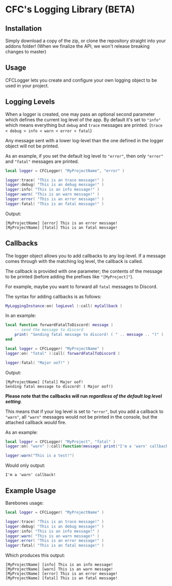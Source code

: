# CFC's Logging Library (BETA)



## Installation
Simply download a copy of the zip, or clone the repository straight into your addons folder! (When we finalize the API, we won't release breaking changes to master)


## Usage
CFCLogger lets you create and configure your own logging object to be used in your project.

## Logging Levels
When a logger is created, one may pass an optional second parameter which defines the current log level of the app.
By default it's set to `"info"` which means everything but `debug` and `trace` messages are printed. (`trace < debug < info < warn < error < fatal`)

Any message sent with a lower log-level than the one defined in the logger object will not be printed.

As an example, if you set the default log level to `"error"`, then only `"error"` and `"fatal"` messages are printed.
```lua
local logger = CFCLogger( "MyProjectName", "error" )

logger:trace( "This is an trace message!" )
logger:debug( "This is an debug message!" )
logger:info( "This is an info message!" )
logger:warn( "This is an warn message!" )
logger:error( "This is an error message!" )
logger:fatal( "This is an fatal message!" )
```

Output:
```
[MyProjectName] [error] This is an error message!
[MyProjectName] [fatal] This is an fatal message!
```

## Callbacks
The logger object allows you to add callbacks to any log-level.
If a message comes through with the matching log level, the callback is called.

The callback is provided with one parameter; the contents of the message to be printed (before adding the prefixes like `"[MyProject]"`).

For example, maybe you want to forward all `fatal` messages to Discord.

The syntax for adding callbacks is as follows:
```lua
MyLoggingInstance:on( logLevel ):call( myCallback )
```

In an example:
```lua
local function forwardFatalToDiscord( message )
    -- send the message to discord
    print( "Sending fatal message to discord! ( " .. message .. ")" )
end

local logger = CFCLogger( "MyProjectName" )
logger:on( "fatal" ):call( forwardFatalToDiscord )

logger:fatal( "Major oof!" )
```

Output:
```
[MyProjectName] [fatal] Major oof!
Sending fatal message to discord! ( Major oof!)
```

**Please note that the callbacks will run _regardless of the default log level setting_**.

This means that if your log level is set to `"error"`, but you add a callback to `"warn"`, all `"warn"` messages would not be printed in the console, but the attached callback _would_ fire.

As an example:
```lua
local logger = CFCLogger( "MyProject", "fatal" )
logger:on( "warn" ):call(function(message) print("I'm a 'warn' callback!") end)

logger:warn("This is a test!")
```
Would only output:
```
I'm a 'warn' callback!
```

## Example Usage

Barebones usage:
```lua
local logger = CFCLogger( "MyProjectName" )

logger:trace( "This is an trace message!" )
logger:debug( "This is an debug message!" )
logger:info( "This is an info message!" )
logger:warn( "This is an warn message!" )
logger:error( "This is an error message!" )
logger:fatal( "This is an fatal message!" )
```

Which produces this output:
```
[MyProjectName] [info] This is an info message!
[MyProjectName] [warn] This is an warn message!
[MyProjectName] [error] This is an error message!
[MyProjectName] [fatal] This is an fatal message!
```
